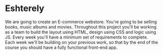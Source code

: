 # Eshterely
We are going to create an E-commerce webstore. You're going to be selling books, music albums and movies. Throughout this project you'll be working as a team to build the layout using HTML, design using CSS and logic using JS. Every week you'll have a minimum set of requirements to complete. Each week we'll be building on your previous work, so that by the end of the course you should have a fully functional front-end app.
